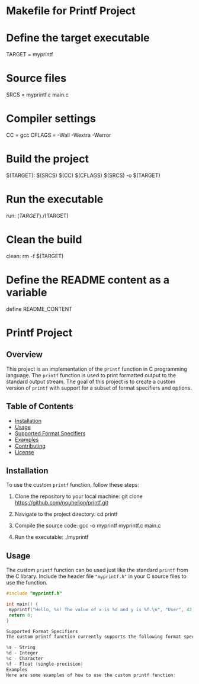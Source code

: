 # Makefile for Printf Project

# Define the target executable
TARGET = myprintf

# Source files
SRCS = myprintf.c main.c

# Compiler settings
CC = gcc
CFLAGS = -Wall -Wextra -Werror

# Build the project
$(TARGET): $(SRCS)
	$(CC) $(CFLAGS) $(SRCS) -o $(TARGET)

# Run the executable
run: $(TARGET)
	./$(TARGET)

# Clean the build
clean:
	rm -f $(TARGET)

# Define the README content as a variable
define README_CONTENT
# Printf Project

## Overview

This project is an implementation of the `printf` function in C programming language. The `printf` function is used to print formatted output to the standard output stream. The goal of this project is to create a custom version of `printf` with support for a subset of format specifiers and options.

## Table of Contents

- [Installation](#installation)
- [Usage](#usage)
- [Supported Format Specifiers](#supported-format-specifiers)
- [Examples](#examples)
- [Contributing](#contributing)
- [License](#license)

## Installation

To use the custom `printf` function, follow these steps:

1. Clone the repository to your local machine:
git clone https://github.com/nouhelion/printf.git

3. Navigate to the project directory:
cd printf

5. Compile the source code:
gcc -o myprintf myprintf.c main.c

7. Run the executable:
./myprintf

## Usage

The custom `printf` function can be used just like the standard `printf` from the C library. Include the header file `"myprintf.h"` in your C source files to use the function.

```c
#include "myprintf.h"

int main() {
 myprintf("Hello, %s! The value of x is %d and y is %f.\n", "User", 42, 3.14);
 return 0;
}

Supported Format Specifiers
The custom printf function currently supports the following format specifiers:

%s - String
%d - Integer
%c - Character
%f - Float (single-precision)
Examples
Here are some examples of how to use the custom printf function:


